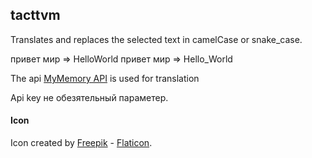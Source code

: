 ## tacttvm

Translates and replaces the selected text in camelCase or snake_case.

привет мир => HelloWorld
привет мир => Hello_World

The api [MyMemory API](https://mymemory.translated.net/doc/spec.php) is used for translation

Api key не обезятельный параметер.

#### Icon
Icon created by [Freepik](https://www.freepik.com) - [Flaticon](https://www.flaticon.com/free-icons/translator).
